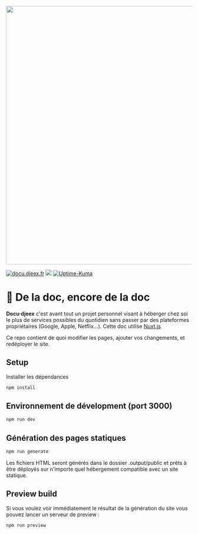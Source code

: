 <p align="center">
<img src="https://git.djeex.fr/Djeex/DjeexLab/raw/branch/main/docs/files/img/global/lab.svg" align="center" width="700">


[![docu.djeex.fr](https://img.shields.io/badge/Docu·djeex-00b0f0?style=for-the-badge&logoColor=white&logo=materialformkdocs)](https://docu.djeex.fr/) [![](https://dcbadge.limes.pink/api/server/jvhardware)](https://discord.gg/jvhardware) [![Uptime-Kuma](https://stats.djeex.fr/api/badge/23/status?style=for-the-badge)](https://docu.djeex.fr/) 

</p>

# 🔧 De la doc, encore de la doc

**Docu·djeex** c'est avant tout un projet personnel visant à héberger chez soi le plus de services possibles du quotidien sans passer par des plateformes propriétaires (Google, Apple, Netflix...). Cette doc utilise [Nuxt.js](https://nuxt.com/)

Ce repo contient de quoi modifier les pages, ajouter vos changements, et redéployer le site.

## Setup

Installer les dépendances

```bash
npm install
```

## Environnement de dévelopment (port 3000)

```bash
npm run dev
```

## Génération des pages statiques

```bash
npm run generate
```

Les fichiers HTML seront générés dans le dossier .output/public et prêts à être déployés sur n'importe quel hébergement compatible avec un site statique.

## Preview build

Si vous voulez voir immédiatement le résultat de la génération du site vous pouvez lancer un serveur de preview :

```bash
npm run preview
```